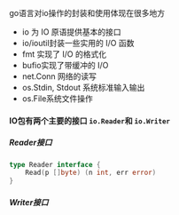 go语言对io操作的封装和使用体现在很多地方

- io 为 IO 原语提供基本的接口
- io/ioutil封装一些实用的 I/O 函数
- fmt 实现了 I/O 的格式化
- bufio实现了带缓冲的 I/O
- net.Conn 网络的读写
- os.Stdin, Stdout 系统标准输入输出
- os.File系统文件操作

#### IO包有两个主要的接口 `io.Reader`和 `io.Writer`

##### Reader接口

```go
type Reader interface {
    Read(p []byte) (n int, err error)
}
```



##### Writer接口
